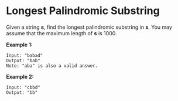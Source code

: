 # Longest Palindromic Substring

Given a string __s__, find the longest palindromic substring in __s__. You may assume that the maximum length of __s__ is 1000.

__Example 1:__

```
Input: "babad"
Output: "bab"
Note: "aba" is also a valid answer.
```

__Example 2:__

```
Input: "cbbd"
Output: "bb"
```
